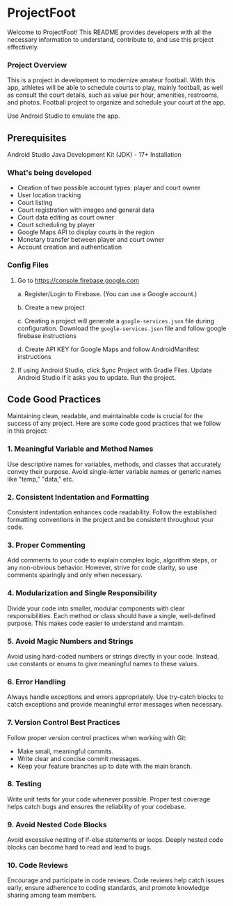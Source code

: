 # ProjectFoot

Welcome to ProjectFoot! This README provides developers with all the necessary information to understand, contribute to, and use this project effectively.

### Project Overview
This is a project in development to modernize amateur football. With this app, athletes will be able to schedule courts to play, mainly football, as well as consult the court details, such as value per hour, amenities, restrooms, and photos.
Football project to organize and schedule your court at the app.

Use Android Studio to emulate the app.

## Prerequisites

Android Studio
Java Development Kit (JDK) - 17+
Installation

### What's being developed

- Creation of two possible account types: player and court owner
- User location tracking
- Court listing
- Court registration with images and general data
- Court data editing as court owner
- Court scheduling by player
- Google Maps API to display courts in the region
- Monetary transfer between player and court owner
- Account creation and authentication

### Config Files

1. Go to https://console.firebase.google.com

   a. Register/Login to Firebase. (You can use a Google account.)

   b. Create a new project

   c. Creating a project will generate a `google-services.json` file during configuration. Download the `google-services.json` file and follow google firebase instructions

   d. Create API KEY for Google Maps and follow AndroidManifest instructions

2. If using Android Studio, click Sync Project with Gradle Files. Update Android Studio if it asks you to update. Run the project.

## Code Good Practices
Maintaining clean, readable, and maintainable code is crucial for the success of any project. Here are some code good practices that we follow in this project:

### 1. Meaningful Variable and Method Names
Use descriptive names for variables, methods, and classes that accurately convey their purpose. Avoid single-letter variable names or generic names like "temp," "data," etc.

### 2. Consistent Indentation and Formatting
Consistent indentation enhances code readability. Follow the established formatting conventions in the project and be consistent throughout your code.

### 3. Proper Commenting
Add comments to your code to explain complex logic, algorithm steps, or any non-obvious behavior. However, strive for code clarity, so use comments sparingly and only when necessary.

### 4. Modularization and Single Responsibility
Divide your code into smaller, modular components with clear responsibilities. Each method or class should have a single, well-defined purpose. This makes code easier to understand and maintain.

### 5. Avoid Magic Numbers and Strings
Avoid using hard-coded numbers or strings directly in your code. Instead, use constants or enums to give meaningful names to these values.

### 6. Error Handling
Always handle exceptions and errors appropriately. Use try-catch blocks to catch exceptions and provide meaningful error messages when necessary.

### 7. Version Control Best Practices
Follow proper version control practices when working with Git:

- Make small, meaningful commits.
- Write clear and concise commit messages.
- Keep your feature branches up to date with the main branch.

### 8. Testing
Write unit tests for your code whenever possible. Proper test coverage helps catch bugs and ensures the reliability of your codebase.

### 9. Avoid Nested Code Blocks
Avoid excessive nesting of if-else statements or loops. Deeply nested code blocks can become hard to read and lead to bugs.

### 10. Code Reviews
Encourage and participate in code reviews. Code reviews help catch issues early, ensure adherence to coding standards, and promote knowledge sharing among team members.
